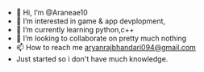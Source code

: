 - 👋 Hi, I’m @Araneae10
- 👀 I’m interested in game & app devplopment,
- 🌱 I’m currently learning python,c++
- 💞️ I’m looking to collaborate on pretty much nothing
- 📫 How to reach me aryanrajbhandari094@gmail.com
- Just started so i don't have much knowledge.

<!---
Araneae10/Araneae10 is a ✨ special ✨ repository because its `README.md` (this file) appears on your GitHub profile.
You can click the Preview link to take a look at your changes.
--->
